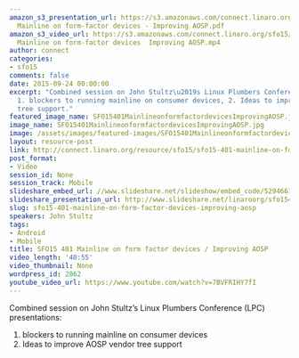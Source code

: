 ```yaml
---
amazon_s3_presentation_url: https://s3.amazonaws.com/connect.linaro.org/sfo15/Presentations/09-24-Thursday/SFO15-401-
  Mainline on form-factor devices - Improving AOSP.pdf
amazon_s3_video_url: https://s3.amazonaws.com/connect.linaro.org/sfo15/Videos/09-24-Thursday/SFO15-401
  Mainline on form-factor devices  Improving AOSP.mp4
author: connect
categories:
- sfo15
comments: false
date: 2015-09-24 00:00:00
excerpt: "Combined session on John Stultz\u2019s Linux Plumbers Conference (LPC) presentations:
  1. blockers to running mainline on consumer devices, 2. Ideas to improve AOSP vendor
  tree support."
featured_image_name: SFO15401MainlineonformfactordevicesImprovingAOSP.jpg
image_name: SFO15401MainlineonformfactordevicesImprovingAOSP.jpg
image: /assets/images/featured-images/SFO15401MainlineonformfactordevicesImprovingAOSP.jpg
layout: resource-post
link: http://connect.linaro.org/resource/sfo15/sfo15-401-mainline-on-form-factor-devices-improving-aosp/
post_format:
- Video
session_id: None
session_track: Mobile
slideshare_embed_url: //www.slideshare.net/slideshow/embed_code/52946610
slideshare_presentation_url: http://www.slideshare.net/linaroorg/sfo15401-mainline-on-formfactor-devices-improving-aosp
slug: sfo15-401-mainline-on-form-factor-devices-improving-aosp
speakers: John Stultz
tags:
- Android
- Mobile
title: SFO15 401 Mainline on form factor devices / Improving AOSP
video_length: '40:55'
video_thumbnail: None
wordpress_id: 2862
youtube_video_url: https://www.youtube.com/watch?v=7BVFRIHY7fI
---
```


Combined session on John Stultz’s Linux Plumbers Conference (LPC) presentations:
1. blockers to running mainline on consumer devices
2. Ideas to improve AOSP vendor tree support
